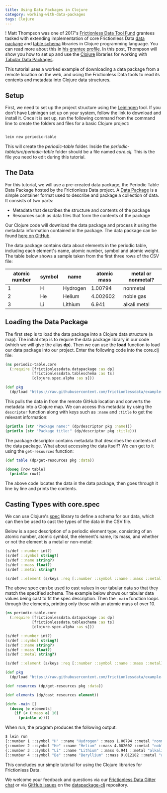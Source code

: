 ```yaml
---
title: Using Data Packages in Clojure
category: working-with-data-packages
tags: Clojure
---
```


! Matt Thompson was one of 2017's [Frictionless Data Tool Fund][toolfund] grantees tasked with extending implementation of core Frictionless Data [data package][dp-clj] and [table schema][ts-clj] libraries in Clojure programming language. You can read more about this in [his grantee profile][toolfund-matt]. In this post, Thompson will show you how to set up and use the [Clojure](http://clojure.org) libraries for working with [Tabular Data Packages][tdp].

This tutorial uses a worked example of downloading a data package from a remote location on the web, and using the Frictionless Data tools to read its contents and metadata into Clojure data structures.

## Setup

First, we need to set up the project structure using the [Leiningen](http://leiningen.org) tool. If you don't have Leiningen set up on your system, follow the link to download and install it. Once it is set up, run the following command from the command line to create the folders and files for a basic Clojure project:

```sh

lein new periodic-table

```

This will create the *periodic-table* folder. Inside the *periodic-table/src/periodic-table* folder should be a file named *core.clj*. This is the file you need to edit during this tutorial.

## The Data

For this tutorial, we will use a pre-created data package, the Periodic Table Data Package hosted by the Frictionless Data project. A [Data Package][dp] is a simple container format used to describe and package a collection of data. It consists of two parts:

* Metadata that describes the structure and contents of the package
* Resources such as data files that form the contents of the package

Our Clojure code will download the data package and process it using the metadata information contained in the
package. The data package can be found [here on GitHub][datapackage.json].

The data package contains data about elements in the periodic table, including each element's name, atomic number, symbol and atomic weight. The table below shows a sample taken from the first three rows of the CSV file:

| atomic number | symbol | name     | atomic mass | metal or nonmetal? |
|---------------|--------|----------|-------------|--------------------|
| 1             | H      | Hydrogen | 1.00794     | nonmetal           |
| 2             | He     | Helium   | 4.002602    | noble gas          |
| 3             | Li     | Lithium  | 6.941       | alkali metal       |


## Loading the Data Package

The first step is to load the data package into a Clojure data structure (a map). The initial step is to require the data package library in our code (which we will give the alias **dp**). Then we can use the **load** function to load our data package into our project. Enter the following code into the core.clj file:

```clojure
(ns periodic-table.core
  (:require [frictionlessdata.datapackage :as dp]
            [frictionlessdata.tableschema :as ts]
            [clojure.spec.alpha :as s]))

(def pkg
  (dp/load "https://raw.githubusercontent.com/frictionlessdata/example-data-packages/62d47b454d95a95b6029214b9533de79401e953a/periodic-table/datapackage.json"))
```

This pulls the data in from the remote GitHub location and converts the metadata into a Clojure map. We can access this metadata by using the `descriptor` function along with keys such as `:name` and `:title` to get the relevant information:

```clojure
(println (str "Package name:" (dp/descriptor pkg :name)))
(println (str "Package title:" (dp/descriptor pkg :title)))
```

The package descriptor contains metadata that describes the contents of the data package. What about accessing the data itself? We can get to it using the `get-resources` function:

```clojure
(def table (dp/get-resources pkg :data))

(doseq [row table]
  (println row))
```

The above code locates the data in the data package, then goes through it line by line and prints the contents.

## Casting Types with core.spec

We can use Clojure's [spec](https://clojure.org/guides/spec) library to define a schema for our data, which can then be used to cast the types of the data in the CSV file.

Below is a spec description of a periodic element type, consisting of an atomic number, atomic symbol, the element's name, its mass, and whether or not the element is a metal or non-metal:

```clojure
(s/def ::number int?)
(s/def ::symbol string?)
(s/def ::name string?)
(s/def ::mass float?)
(s/def ::metal string?)

(s/def ::element (s/keys :req [::number ::symbol ::name ::mass ::metal]))
```

The above spec can be used to cast values in our tabular data so that they match the specified schema. The example below shows our tabular data values being cast to fit the spec description. Then the `-main` function loops through the elements, printing only those with an atomic mass of over 10.

```clojure
(ns periodic-table.core
  (:require [frictionlessdata.datapackage :as dp]
            [frictionlessdata.tableschema :as ts]
            [clojure.spec.alpha :as s]))

(s/def ::number int?)
(s/def ::symbol string?)
(s/def ::name string?)
(s/def ::mass float?)
(s/def ::metal string?)

(s/def ::element (s/keys :req [::number ::symbol ::name ::mass ::metal]))

(def pkg
  (dp/load "https://raw.githubusercontent.com/frictionlessdata/example-data-packages/62d47b454d95a95b6029214b9533de79401e953a/periodic-table/datapackage.json"))

(def resources (dp/get-resources pkg :data))

(def elements (dp/cast resources element))

(defn -main []
  (doseq [e elements]
    (if (< (:mass e) 10)
      (println e))))
```

When run, the program produces the following output:

```sh
$ lein run
{::number 1 ::symbol "H" ::name "Hydrogen" ::mass 1.00794 ::metal "nonmetal"}
{::number 2 ::symbol "He" ::name "Helium" ::mass 4.002602 ::metal "noble gas"}
{::number 3 ::symbol "Li" ::name "Lithium" ::mass 6.941 ::metal "alkali gas"}
{::number 4 ::symbol "Be" ::name "Beryllium" ::mass 9.012182 ::metal "alkaline earth metal"}
```

This concludes our simple tutorial for using the Clojure libraries for Frictionless Data.

We welcome your feedback and questions via our [Frictionless Data Gitter chat][fd-gitter] or via [GitHub issues][dp-clj-issues] on the [datapackage-clj][dp-clj] repository.

[dp]: /specs/data-package/
[tdp]: /specs/tabular-data-package/
[ts]: /docs/table-schema/
[toolfund]: https://toolfund.frictionlessdata.io
[dp-clj]: https://github.com/frictionlessdata/datapackage-clj
[ts-clj]: https://github.com/frictionlessdata/tableschema-clj
[fd-gitter]: http://gitter.im/frictionlessdata/chat
[dp-clj-issues]: https://github.com/frictionlessdata/datapackage-clj/issues
[datapackage.json]: https://raw.githubusercontent.com/frictionlessdata/example-data-packages/62d47b454d95a95b6029214b9533de79401e953a/periodic-table/datapackage.json
[toolfund-matt]: /articles/matt-thompson/
